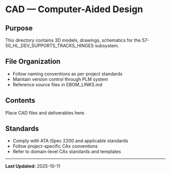 # CAD — Computer-Aided Design

## Purpose

This directory contains 3D models, drawings, schematics for the 57-50_HL_DEV_SUPPORTS_TRACKS_HINGES subsystem.

## File Organization

- Follow naming conventions as per project standards
- Maintain version control through PLM system
- Reference source files in EBOM_LINKS.md

## Contents

Place CAD files and deliverables here.

## Standards

- Comply with ATA iSpec 2200 and applicable standards
- Follow project-specific CAx conventions
- Refer to domain-level CAx standards and templates

---

**Last Updated:** 2025-10-11
